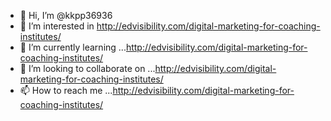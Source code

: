 - 👋 Hi, I’m @kkpp36936
- 👀 I’m interested in http://edvisibility.com/digital-marketing-for-coaching-institutes/
- 🌱 I’m currently learning ...http://edvisibility.com/digital-marketing-for-coaching-institutes/
- 💞️ I’m looking to collaborate on ...http://edvisibility.com/digital-marketing-for-coaching-institutes/
- 📫 How to reach me ...http://edvisibility.com/digital-marketing-for-coaching-institutes/

<!---
kkpp36936/kkpp36936 is a ✨ special ✨ repository because its `README.md` (this file) appears on your GitHub profile.
You can click the Preview link to take a look at your changes.
--->
